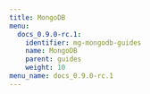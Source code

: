 ```yaml
---
title: MongoDB
menu:
  docs_0.9.0-rc.1:
    identifier: mg-mongodb-guides
    name: MongoDB
    parent: guides
    weight: 10
menu_name: docs_0.9.0-rc.1
---
```

